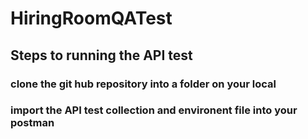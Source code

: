 # HiringRoomQATest
## Steps to running the API test
### clone the git hub repository into a folder on your local 
### import the API test collection and environent file into your postman
### 
